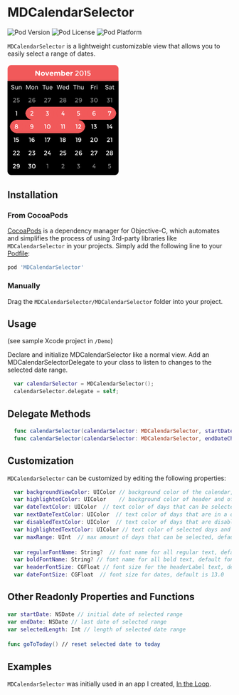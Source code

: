 # MDCalendarSelector

![Pod Version](https://img.shields.io/cocoapods/v/MDCalendarSelector.svg?style=flat)
![Pod License](https://img.shields.io/cocoapods/l/MDCalendarSelector.svg?style=flat)
![Pod Platform](https://img.shields.io/cocoapods/p/MDCalendarSelector.svg?style=flat)

`MDCalendarSelector` is a lightweight customizable view that allows you to easily select a range of dates.
<br><br>
<img src="https://raw.githubusercontent.com/deirinberg/MDCalendarSelector/master/Assets/MDCalendarSelector%20Screenshot.png" width="250">

## Installation

### From CocoaPods

[CocoaPods](http://cocoapods.org) is a dependency manager for Objective-C, which automates and simplifies the process of using 3rd-party libraries like `MDCalendarSelector` in your projects. Simply add the following line to your [Podfile](http://guides.cocoapods.org/using/using-cocoapods.html):

```ruby
pod 'MDCalendarSelector'
```

### Manually

Drag the `MDCalendarSelector/MDCalendarSelector` folder into your project.

## Usage

(see sample Xcode project in `/Demo`)

Declare and initialize MDCalendarSelector like a normal view. Add an MDCalendarSelectorDelegate to your class to listen to changes to the selected date range.

```swift
  var calendarSelector = MDCalendarSelector();
  calendarSelector.delegate = self;
```

## Delegate Methods

```swift
  func calendarSelector(calendarSelector: MDCalendarSelector, startDateChanged startDate: NSDate)
  func calendarSelector(calendarSelector: MDCalendarSelector, endDateChanged endDate: NSDate)
```

## Customization

`MDCalendarSelector` can be customized by editing the following properties:

```swift
  var backgroundViewColor: UIColor // background color of the calendar, default is UIColor.blackColor()
  var highlightedColor: UIColor    // background color of header and of selected days, default is UIColor.redThemeColor()
  var dateTextColor: UIColor  // text color of days that can be selected, default is UIColor.whiteColor()
  var nextDateTextColor: UIColor  // text color of days that are in a different month, default is UIColor(white: 1.0, alpha: 0.5)
  var disabledTextColor: UIColor  // text color of days that are disabled, default is UIColor(white: 1.0, alpha: 0.3)
  var highlightedTextColor: UIColor // text color of selected days and header month, default is UIColor.whiteColor()
  var maxRange: UInt  // max amount of days that can be selected, default is 21
    
  var regularFontName: String?  // font name for all regular text, default font is the systemFont
  var boldFontName: String? // font name for all bold text, default font is the boldSystemFont
  var headerFontSize: CGFloat // font size for the headerLabel text, default is 15.0
  var dateFontSize: CGFloat  // font size for dates, default is 13.0
  ```
  
## Other Readonly Properties and Functions
```swift
var startDate: NSDate // initial date of selected range
var endDate: NSDate // last date of selected range
var selectedLength: Int // length of selected date range

func goToToday() // reset selected date to today
```

## Examples

`MDCalendarSelector` was initially used in an app I created, [In the Loop](https://itunes.apple.com/us/app/in-loop-discover-nearby-events/id921923681?ls=1&mt=8).
